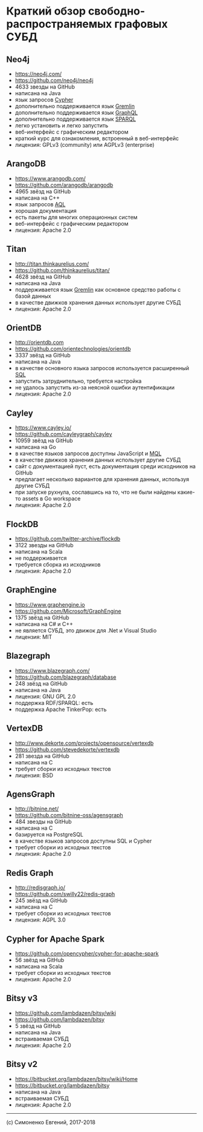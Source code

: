 # Краткий обзор свободно-распространяемых графовых СУБД

## Neo4j

- <https://neo4j.com/>
- <https://github.com/neo4j/neo4j>
- 4633 звезды на GitHub
- написана на Java
- язык запросов [Cypher](http://www.opencypher.org/)
- дополнительно поддерживается язык
  [Gremlin](https://neo4j-contrib.github.io/gremlin-plugin/)
- дополнительно поддерживается язык
  [GraphQL](https://github.com/neo4j-contrib/neo4j-graphql)
- дополнительно поддерживается язык
  [SPARQL](https://github.com/neo4j-contrib/sparql-plugin)
- легко установить и легко запустить
- веб-интерфейс с графическим редактором
- краткий курс для ознакомления, встроенный в веб-интерфейс
- лицензия: GPLv3 (community) или AGPLv3 (enterprise)

## ArangoDB

- <https://www.arangodb.com/>
- <https://github.com/arangodb/arangodb>
- 4965 звёзд на GitHub
- написана на C++
- язык запросов [AQL](https://docs.arangodb.com/latest/AQL/index.html)
- хорошая документация
- есть пакеты для многих операционных систем
- веб-интерфейс с графическим редактором
- лицензия: Apache 2.0

## Titan

- <http://titan.thinkaurelius.com/>
- <https://github.com/thinkaurelius/titan/>
- 4628 звёзд на GitHub
- написана на Java
- поддерживается язык [Gremlin](https://tinkerpop.apache.org/) как основное
  средство работы с базой данных
- в качестве движков хранения данных использует другие СУБД
- лицензия: Apache 2.0

## OrientDB

- <http://orientdb.com>
- <https://github.com/orientechnologies/orientdb>
- 3337 звёзд на GitHub
- написана на Java
- в качестве основного языка запросов используется расширенный
  [SQL](http://orientdb.com/docs/last/SQL.html)
- запустить затруднительно, требуется настройка
- не удалось запустить из-за неясной ошибки аутентификации
- лицензия: Apache 2.0

## Cayley

- <https://www.cayley.io/>
- <https://github.com/cayleygraph/cayley>
- 10959 звёзд на GitHub
- написана на Go
- в качестве языков запросов доступны JavaScript и
  [MQL](https://ru.wikipedia.org/wiki/MQL)
- в качестве движков хранения данных использует другие СУБД
- сайт с документацией пуст, есть документация среди исходников на GitHub
- предлагает несколько вариантов для хранения данных, используя другие СУБД
- при запуске рухнула, сославшись на то, что не были найдены какие-то assets в
  Go workspace
- лицензия: Apache 2.0

## FlockDB

- <https://github.com/twitter-archive/flockdb>
- 3122 звезды на GitHub
- написана на Scala
- не поддерживается
- требуется сборка из исходников
- лицензия: Apache 2.0

## GraphEngine

- <https://www.graphengine.io>
- <https://github.com/Microsoft/GraphEngine>
- 1375 звёзд на GitHub
- написана на C# и C++
- не является СУБД, это движок для .Net и Visual Studio
- лицензия: MIT

## Blazegraph

- <https://www.blazegraph.com/>
- <https://github.com/blazegraph/database>
- 248 звёзд на GitHub
- написана на Java
- лицензия: GNU GPL 2.0
- поддержка RDF/SPARQL: есть
- поддержка Apache TinkerPop: есть

## VertexDB

- <http://www.dekorte.com/projects/opensource/vertexdb>
- <https://github.com/stevedekorte/vertexdb>
- 281 звезда на GitHub
- написана на C
- требует сборки из исходных текстов
- лицензия: BSD

## AgensGraph

- <http://bitnine.net/>
- <https://github.com/bitnine-oss/agensgraph>
- 484 звезды на GitHub
- написана на C
- базируется на PostgreSQL
- в качестве языков запросов доступны SQL и Cypher
- требует сборки из исходных текстов
- лицензия: Apache 2.0

## Redis Graph

- <http://redisgraph.io/>
- <https://github.com/swilly22/redis-graph>
- 245 звёзд на GitHub
- написана на C
- требует сборки из исходных текстов
- лицензия: AGPL 3.0

## Cypher for Apache Spark

- <https://github.com/opencypher/cypher-for-apache-spark>
- 56 звёзд на GitHub
- написана на Scala
- требует сборки из исходных текстов
- лицензия: Apache 2.0

## Bitsy v3

- <https://github.com/lambdazen/bitsy/wiki>
- <https://github.com/lambdazen/bitsy>
- 5 звёзд на GitHub
- написана на Java
- встраиваемая СУБД
- лицензия: Apache 2.0

## Bitsy v2

- <https://bitbucket.org/lambdazen/bitsy/wiki/Home>
- <https://bitbucket.org/lambdazen/bitsy>
- написана на Java
- встраиваемая СУБД
- лицензия: Apache 2.0

---

(c) Симоненко Евгений, 2017-2018
